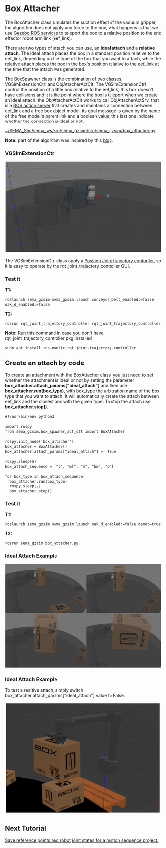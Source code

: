 # Box Attacher
The BoxAttacher class simulates the suction effect of the vacuum gripper, the algorithm does not apply any force to the box, what happens is that we use [Gazebo ROS services](https://classic.gazebosim.org/tutorials?tut=ros_comm&cat=connect_ros) to teleport the box to a relative position to the end effector robot arm link (eef_link).

There are two types of attach you can use, an **ideal attach** and a **relative attach**. The ideal attach places the box in a standard position relative to the eef_link, depending on the type of the box that you want to attach, while the relative attach places the box in the box's position relative to the eef_link at the time that the attach was generated.

The BoxSpawner class is the combination of two classes, VGSimExtensionCtrl and ObjAttacherActClt. The VGSimExtensionCtrl control the position of a little box relative to the eef_link, this box doesn't have collisions and it is the point where the box is teleport when we create an ideal attach. the ObjAttacherActClt works to call ObjAttacherActSrv, that is a [ROS action server](http://wiki.ros.org/actionlib) that creates and maintains a connection between eef_link and a free box object model, its goal message is given by the name of the free model's parent link and a boolean value, this last one indicate whether the connection is ideal or not.

[~/SEMA_Sim/sema_ws/src/sema_gzsim/src/sema_gzsim/box_attacher.py](https://github.com/MonkyDCristian/SEMA_Sim/blob/main/sema_ws/src/sema_gzsim/src/sema_gzsim/box_attacher.py)

**Note:** part of the algorithm was inspired by this [blog](https://erdalpekel.de/?p=178).

### VGSimExtensionCtrl

![Alt text](/imgs/eef_extension.png)

The VGSimExtensionCtrl class apply a [Position Joint trajectory contorller](http://wiki.ros.org/joint_trajectory_controller), so it is easy to operate by the rqt_joint_trajectory_controller GUI. 

### Test it
**T1:**
```
roslaunch sema_gzsim sema_gzsim.launch conveyor_belt_enabled:=false oak_d_enabled:=false          
```
**T2:**
```
rosrun rqt_joint_trajectory_controller rqt_joint_trajectory_controller
```
**Note:** Run this command in case you don't have rqt_joint_trajectory_controller pkg installed
```
sudo apt install ros-noetic-rqt-joint-trajectory-controller
```

## Create an attach by code

To create an attachment with the BoxAttacher class, you just need to set whether the attachment is ideal or not by setting the parameter **box_attacher.attach_params["ideal_attach"]** and then use **box_attacher.run(box_type)**, with box_type the arbitration name of the box type that you want to attach. It will automatically create the attach between eef_link and the closest box with the given type. To stop the attach use **box_attacher.stop()**.

```
#!/usr/bin/env python3

import rospy
from sema_gzsim.box_spawner_act_clt import BoxAttacher

rospy.init_node('box_attacher')
box_attacher = BoxAttacher()
box_attacher.attach_params["ideal_attach"] =  True

rospy.sleep(5)
box_attach_sequence = ["l", "ml", "m", "bm", "b"]

for box_type in box_attach_sequence:
  box_attacher.run(box_type)
  rospy.sleep(2)
  box_attacher.stop()
```
### Test it
**T1:**
```
roslaunch sema_gzsim sema_gzsim.launch oak_d_enabled:=false demo:=true          
```
**T2:**
```
rosrun sema_gzsim box_attacher.py
```

### Ideal Attach Example

![Alt text](/imgs/ideal_attach.png)

### Ideal Attach Example
To test a realtive attach, simply switch box_attacher.attach_params["ideal_attach"] value to False.

![Alt text](/imgs/not_ideal_attach.png)

## Next Tutorial

[Save reference points and robot joint states for a motion sequence project.](https://github.com/MonkyDCristian/SEMA_Sim/blob/main/documentation/save_robot_pose.md)
